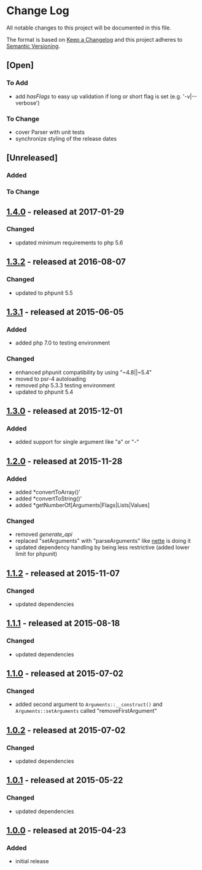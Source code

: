 # Change Log

All notable changes to this project will be documented in this file.

The format is based on [Keep a Changelog](http://keepachangelog.com/)
and this project adheres to [Semantic Versioning](http://semver.org/).

## [Open]

### To Add

* add *hasFlags* to easy up validation if long or short flag is set (e.g. '-v|--verbose')

### To Change

* cover Parser with unit tests
* synchronize styling of the release dates

## [Unreleased]

### Added

### To Change

## [1.4.0](https://github.com/bazzline/php_component_cli_argument/tree/1.4.0) - released at 2017-01-29

### Changed

* updated minimum requirements to php 5.6

## [1.3.2](https://github.com/bazzline/php_component_cli_argument/tree/1.3.2) - released at 2016-08-07

### Changed

* updated to phpunit 5.5

## [1.3.1](https://github.com/bazzline/php_component_cli_argument/tree/1.3.1) - released at 2015-06-05

### Added

* added php 7.0 to testing environment

### Changed

* enhanced phpunit compatibility by using "~4.8||~5.4"
* moved to psr-4 autoloading
* removed php 5.3.3 testing environment
* updated to phpunit 5.4

## [1.3.0](https://github.com/bazzline/php_component_cli_argument/tree/1.3.0) - released at 2015-12-01

### Added

* added support for single argument like "a" or "-"

## [1.2.0](https://github.com/bazzline/php_component_cli_argument/tree/1.2.0) - released at 2015-11-28

### Added

* added *convertToArray()'
* added *convertToString()'
* added *getNumberOf[Arguments|Flags|Lists|Values]

### Changed

* removed *generate_api*
* replaced "setArguments" with "parseArguments" like [nette](https://github.com/nette/command-line/blob/master/src/CommandLine/Parser.php) is doing it
* updated dependency handling by being less restrictive (added lower limit for phpunit)

## [1.1.2](https://github.com/bazzline/php_component_cli_argument/tree/1.1.2) - released at 2015-11-07

### Changed

* updated dependencies

## [1.1.1](https://github.com/bazzline/php_component_cli_argument/tree/1.1.1) - released at 2015-08-18

### Changed

* updated dependencies

## [1.1.0](https://github.com/bazzline/php_component_cli_argument/tree/1.1.0) - released at 2015-07-02

### Changed

* added second argument to `Arguments::__construct()` and `Arguments::setArguments` called "removeFirstArgument"

## [1.0.2](https://github.com/bazzline/php_component_cli_argument/tree/1.0.2) - released at 2015-07-02

### Changed

* updated dependencies

## [1.0.1](https://github.com/bazzline/php_component_cli_argument/tree/1.0.1) - released at 2015-05-22

### Changed

* updated dependencies

## [1.0.0](https://github.com/bazzline/php_component_cli_argument/tree/1.0.0) - released at 2015-04-23

### Added

* initial release
